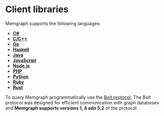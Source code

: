 # Client libraries

Memgraph supports the following languages: 

- **[C#](/client-libraries/c-sharp)**
- **[C/C++](https://github.com/memgraph/mgclient)**
- **[Go](/client-libraries/go)**
- **[Haskell](https://github.com/zmactep/hasbolt)**
- **[Java](/client-libraries/java)**
- **[JavaScript](/client-libraries/javascript)**
- **[Node.js](/client-libraries/nodejs)**
- **[PHP](/client-libraries/php)**
- **[Python](/client-libraries/python)**
- **[Ruby](https://github.com/neo4jrb/neo4j)**
- **[Rust](/client-libraries/rust)**

To query Memgraph programmatically use the [Bolt protocol](https://7687.org/).
The Bolt protocol was designed for efficient communication with graph databases
and **Memgraph supports versions 1, 4 adn 5.2** of the protocol. 
